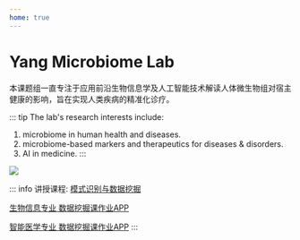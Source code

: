```yaml
---
home: true
---
```



# Yang Microbiome Lab

本课题组一直专注于应用前沿生物信息学及人工智能技术解读人体微生物组对宿主健康的影响，旨在实现人类疾病的精准化诊疗。

::: tip The lab's research interests include: 
1. microbiome in human health and diseases.
2. microbiome-based markers and therapeutics for diseases & disorders.
3. AI in medicine.
:::

![](/team.png)

::: info 讲授课程: [模式识别与数据挖掘](https://item.jd.com/54599677086.html)

[生物信息专业 数据挖掘课作业APP](http://yangbiolab.cn:8052/)

[智能医学专业 数据挖掘课作业APP](http://yangbiolab.cn:8055/)
:::

